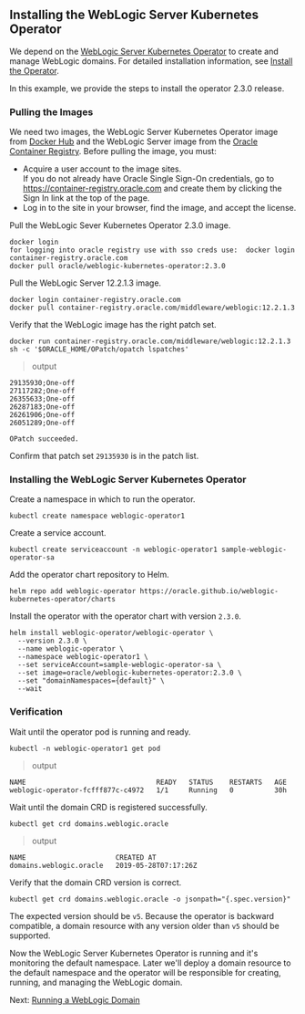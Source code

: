 ## Installing the WebLogic Server Kubernetes Operator
We depend on the [WebLogic Server Kubernetes Operator](https://github.com/oracle/weblogic-kubernetes-operator) to create and manage WebLogic domains. For detailed installation information, see [Install the Operator](https://oracle.github.io/weblogic-kubernetes-operator/userguide/managing-operators/installation/).

In this example, we provide the steps to install the operator 2.3.0 release.

### Pulling the Images
We need two images, the WebLogic Server Kubernetes Operator image from [Docker Hub](https://hub.docker.com) and the WebLogic Server image from the [Oracle Container Registry](https://container-registry.oracle.com). Before pulling the image, you must:
- Acquire a user account to the image sites.  
  If you do not already have Oracle Single Sign-On credentials, go to https://container-registry.oracle.com and create them by clicking the Sign In link at the top of the page.
- Log in to the site in your browser, find the image, and accept the license.

Pull the WebLogic Sever Kubernetes Operator 2.3.0 image.
```
docker login
for logging into oracle registry use with sso creds use:  docker login container-registry.oracle.com
docker pull oracle/weblogic-kubernetes-operator:2.3.0
```
Pull the WebLogic Server 12.2.1.3 image.
```
docker login container-registry.oracle.com
docker pull container-registry.oracle.com/middleware/weblogic:12.2.1.3
```

Verify that the WebLogic image has the right patch set.
```
docker run container-registry.oracle.com/middleware/weblogic:12.2.1.3  sh -c '$ORACLE_HOME/OPatch/opatch lspatches'
```
> output
```
29135930;One-off
27117282;One-off
26355633;One-off
26287183;One-off
26261906;One-off
26051289;One-off

OPatch succeeded.
```
Confirm that patch set `29135930` is in the patch list.

### Installing the WebLogic Server Kubernetes Operator

Create a namespace in which to run the operator.
```
kubectl create namespace weblogic-operator1
```
Create a service account.
```
kubectl create serviceaccount -n weblogic-operator1 sample-weblogic-operator-sa
```
Add the operator chart repository to Helm.
```
helm repo add weblogic-operator https://oracle.github.io/weblogic-kubernetes-operator/charts
```
Install the operator with the operator chart with version `2.3.0`.
```
helm install weblogic-operator/weblogic-operator \
  --version 2.3.0 \
  --name weblogic-operator \
  --namespace weblogic-operator1 \
  --set serviceAccount=sample-weblogic-operator-sa \
  --set image=oracle/weblogic-kubernetes-operator:2.3.0 \
  --set "domainNamespaces={default}" \
  --wait
```

### Verification
Wait until the operator pod is running and ready.
```
kubectl -n weblogic-operator1 get pod
```
> output
```
NAME                                READY   STATUS    RESTARTS   AGE
weblogic-operator-fcfff877c-c4972   1/1     Running   0          30h
```
Wait until the domain CRD is registered successfully.
```
kubectl get crd domains.weblogic.oracle
```
> output
```
NAME                      CREATED AT
domains.weblogic.oracle   2019-05-28T07:17:26Z
```
Verify that the domain CRD version is correct.
```
kubectl get crd domains.weblogic.oracle -o jsonpath="{.spec.version}"
```
The expected version should be `v5`. Because the operator is backward compatible, a domain resource with any version older than `v5` should be supported.

Now the WebLogic Server Kubernetes Operator is running and it's monitoring the default namespace. Later we'll deploy a domain resource to the default namespace and the operator will be responsible for creating, running, and managing the WebLogic domain.

Next: [Running a WebLogic Domain](04-wls-domain.md)
